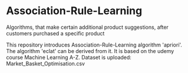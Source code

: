 # Association-Rule-Learning
Algorithms, that make certain additional product suggestions, after customers purchased a specific product  

This repository introduces Association-Rule-Learning algorithm 'apriori'. The algorithm 'eclat' can be derived from it. It is based on the udemy course Machine Learning A-Z. Dataset is uploaded: Market_Basket_Optimisation.csv
